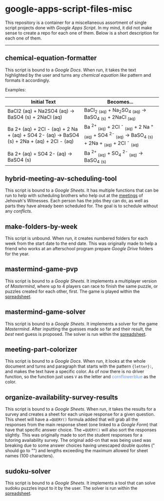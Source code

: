 # google-apps-script-files-misc

This repository is a container for a miscellaneous assortment of single script projects done with *Google Apps Script*. In my mind, it did not make sense to create a repo for each one of them. Below is a short description for each one of them.

---

## chemical-equation-formatter

This script is bound to a *Google Docs*. When run, it takes the text highlighted by the user and turns any *chemical equation like* pattern and formats it accordingly. 

Examples: 

| Initial Text | Becomes... |
| --- | --- |
| BaCl2 (aq) + Na2SO4 (aq) → BaSO4 (s) + 2NaCl (aq) | BaCl<sub>2</sub> <sub>(aq)</sub> + Na<sub>2</sub>SO<sub>4</sub> <sub>(aq)</sub> → BaSO<sub>4</sub> <sub>(s)</sub> + 2NaCl <sub>(aq)</sub> |
| Ba 2+ (aq) + 2Cl - (aq) + 2 Na + (aq) + SO4 2- (aq) → BaSO4 (s) + 2Na + (aq) + 2Cl - (aq) | Ba <sup>2+</sup> <sub>(aq)</sub> + 2Cl <sup>-</sup> <sub>(aq)</sub> + 2 Na <sup>+</sup> <sub>(aq)</sub> + SO4 <sup>2-</sup> <sub>(aq)</sub> → BaSO<sub>4</sub> <sub>(s)</sub> + 2Na + <sub>(aq)</sub> + 2Cl <sup>-</sup> <sub>(aq)</sub> |
| Ba 2+ (aq) + SO4 2- (aq) → BaSO4 (s) | Ba <sup>2+</sup> <sub>(aq)</sub> + SO<sub>4</sub> <sup>2-</sup> <sub>(aq)</sub> → BaSO<sub>4</sub> <sub>(s)</sub> |

## hybrid-meeting-av-scheduling-tool

This script is bound to a *Google Sheets*. It has multiple functions that can be run to help with scheduling brothers who help out at the [meetings](https://www.jw.org/en/jehovahs-witnesses/meetings/video-kingdom-hall/) of Jehovah's Witnesses. Each person has the jobs they can do, as well as parts they have already been scheduled for. The goal is to schedule without any *conflicts*.

## make-folders-by-week

This script is unbound. When run, it creates numbered folders for each week from the start date to the end date. This was originally made to help a friend who works at an afterschool program prepare *Google Drive* folders for the year. 

## mastermind-game-pvp

This script is bound to a *Google Sheets*. It implements a multiplayer version of *Mastermind*, where up to 4 players can race to finish the same puzzle, or puzzles created for each other, first. The game is played within the [spreadsheet](https://docs.google.com/spreadsheets/d/1TbS8g0OFPeNBDlU8RlJDZjJ-mJ7ELOjlkFiQfrP_c7Y/edit?usp=sharing).

## mastermind-game-solver

This script is bound to a *Google Sheets*. It implements a solver for the game *Mastermind*. After inputting the guesses made so far and their result, the *best* next guess is proposed. The solver is run within the [spreadsheet](https://docs.google.com/spreadsheets/d/1ZpNXu9WKU0gVewmiPm0RZIYGGJAD7vWg9oVf_-eFhW4/edit?usp=sharing).

## meeting-part-colorizer

This script is bound to a *Google Docs*. When run, it looks at the whole document and turns and paragraph that starts with the pattern `{letter}:`, and makes the text have a specific color. As of now there is no driver function, so the function just uses `V` as the letter and <span style="color:cornflowerblue;">cornflowerblue</span> as the color. 

## organize-availability-survey-results

This script is bound to a *Google Sheets*. When run, it takes the results for a survey and creates a sheet for each unique response for a given question. This sheet will have a `=QUERY()` formula added that will grab all the responses from the main response sheet (one linked to a *Google Form*) that have that specific answer choice. The `=QUERY()` will also sort the responses slightly. This was originally made to sort the student responses for a tutoring availability survey. The original add-on that was being used was breaking due to some answer choices having unescaped double quotes (" should go to "") and lengths exceeding the maximum allowed for sheet names (100 characters). 

## sudoku-solver

This script is bound to a *Google Sheets*. It implements a tool that can solve sudoku puzzles input to it by the user. The solver is run within the [spreadsheet](https://docs.google.com/spreadsheets/d/1CF_d9LHpsUOCUEeweVw9jZAEDGYXQ1NMbZgUT7FlSko/edit?usp=sharing).